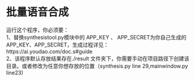 
<h1>批量语音合成</h1>
运行这个程序，你必须要：</br>
1、替换synthesistool.py模块中的 APP_KEY 、 APP_SECRET为你自己生成的 APP_KEY、APP_SECRET，生成过程详见：https://ai.youdao.com/doc.s#guide</br>
2、该程序默认存放结果存在./result 文件夹下，你需要手动在项目路径下创建该目录。或者修改为任意你想存放的位置（synthesis.py line 29,mainwindow.py line23)</br>
